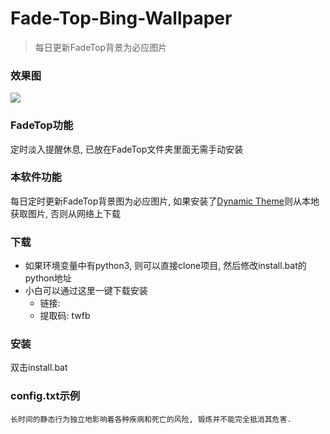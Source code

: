# Fade-Top-Bing-Wallpaper
> 每日更新FadeTop背景为必应图片

### 效果图
![](example.gif)

### FadeTop功能
定时淡入提醒休息, 已放在FadeTop文件夹里面无需手动安装

### 本软件功能
每日定时更新FadeTop背景图为必应图片, 如果安装了[Dynamic Theme](https://www.microsoft.com/zh-cn/p/dynamic-theme/9nblggh1zbkw)则从本地获取图片, 否则从网络上下载

### 下载
- 如果环境变量中有python3, 则可以直接clone项目, 然后修改install.bat的python地址
- 小白可以通过这里一键下载安装
    - 链接: 
    - 提取码: twfb

### 安装
双击install.bat
 
### config.txt示例
```
长时间的静态行为独立地影响着各种疾病和死亡的风险, 锻炼并不能完全抵消其危害.
```
